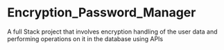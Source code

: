 # Encryption_Password_Manager
A full Stack project that involves encryption handling of the user data and performing operations on it in the database using APIs
